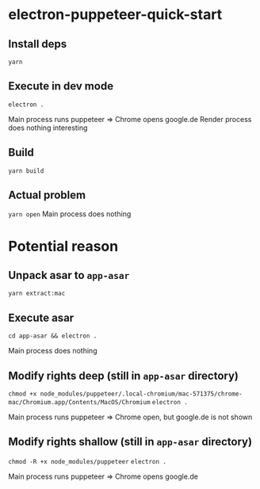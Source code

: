 # electron-puppeteer-quick-start

## Install deps
`yarn`

## Execute in dev mode
`electron .`

Main process runs puppeteer => Chrome opens google.de
Render process does nothing interesting

## Build
`yarn build`

## Actual problem
`yarn open`
Main process does nothing

# Potential reason

## Unpack asar to `app-asar`
`yarn extract:mac`

## Execute asar
`cd app-asar && electron .`

Main process does nothing

## Modify rights deep (still in `app-asar` directory)

`chmod +x node_modules/puppeteer/.local-chromium/mac-571375/chrome-mac/Chromium.app/Contents/MacOS/Chromium`
`electron .`

Main process runs puppeteer => Chrome open, but google.de is not shown


## Modify rights shallow (still in `app-asar` directory)

`chmod -R +x node_modules/puppeteer`
`electron .`

Main process runs puppeteer => Chrome opens google.de